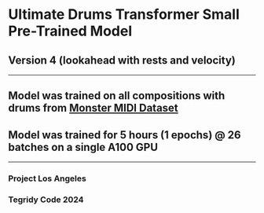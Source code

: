 # Ultimate Drums Transformer Small Pre-Trained Model 
## Version 4 (lookahead with rests and velocity)

***

## Model was trained on all compositions with drums from [Monster MIDI Dataset](https://github.com/asigalov61/Monster-MIDI-Dataset)
## Model was trained for 5 hours (1 epochs) @ 26 batches on a single A100 GPU

***

### Project Los Angeles
### Tegridy Code 2024
